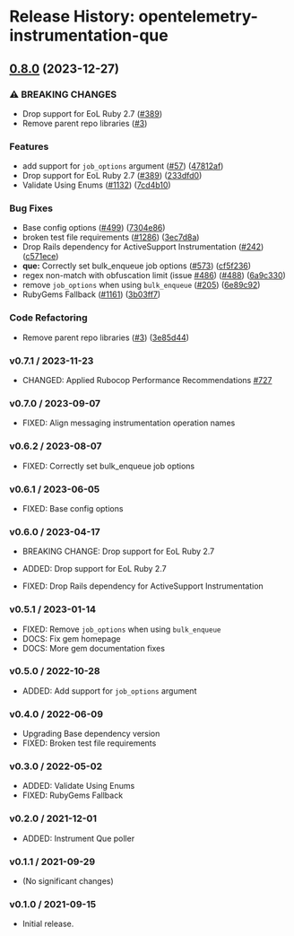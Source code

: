 # Release History: opentelemetry-instrumentation-que

## [0.8.0](https://github.com/comandeo/opentelemetry-ruby-contrib/compare/opentelemetry-instrumentation-que-v0.7.1...opentelemetry-instrumentation-que/v0.8.0) (2023-12-27)


### ⚠ BREAKING CHANGES

* Drop support for EoL Ruby 2.7 ([#389](https://github.com/comandeo/opentelemetry-ruby-contrib/issues/389))
* Remove parent repo libraries ([#3](https://github.com/comandeo/opentelemetry-ruby-contrib/issues/3))

### Features

* add support for `job_options` argument ([#57](https://github.com/comandeo/opentelemetry-ruby-contrib/issues/57)) ([47812af](https://github.com/comandeo/opentelemetry-ruby-contrib/commit/47812af5fc67b22ada1d4749ecdf52532ccf107a))
* Drop support for EoL Ruby 2.7 ([#389](https://github.com/comandeo/opentelemetry-ruby-contrib/issues/389)) ([233dfd0](https://github.com/comandeo/opentelemetry-ruby-contrib/commit/233dfd0dae81346e9687090f9d8dfb85215e0ba7))
* Validate Using Enums ([#1132](https://github.com/comandeo/opentelemetry-ruby-contrib/issues/1132)) ([7cd4b10](https://github.com/comandeo/opentelemetry-ruby-contrib/commit/7cd4b10ba516cecbb15a40dbe3bd5ed3860b1f88))


### Bug Fixes

* Base config options ([#499](https://github.com/comandeo/opentelemetry-ruby-contrib/issues/499)) ([7304e86](https://github.com/comandeo/opentelemetry-ruby-contrib/commit/7304e86e9a3beba5c20f790b256bbb54469411ca))
* broken test file requirements ([#1286](https://github.com/comandeo/opentelemetry-ruby-contrib/issues/1286)) ([3ec7d8a](https://github.com/comandeo/opentelemetry-ruby-contrib/commit/3ec7d8a456dbd3c9bbad7b397a3da8b8a311d8e3))
* Drop Rails dependency for ActiveSupport Instrumentation ([#242](https://github.com/comandeo/opentelemetry-ruby-contrib/issues/242)) ([c571ece](https://github.com/comandeo/opentelemetry-ruby-contrib/commit/c571ecee6283e877fb7df3ea2b01acf722410551))
* **que:** Correctly set bulk_enqueue job options ([#573](https://github.com/comandeo/opentelemetry-ruby-contrib/issues/573)) ([cf5f236](https://github.com/comandeo/opentelemetry-ruby-contrib/commit/cf5f236e91252bf9d399f8862de6f06d36b5d03d))
* regex non-match with obfuscation limit (issue [#486](https://github.com/comandeo/opentelemetry-ruby-contrib/issues/486)) ([#488](https://github.com/comandeo/opentelemetry-ruby-contrib/issues/488)) ([6a9c330](https://github.com/comandeo/opentelemetry-ruby-contrib/commit/6a9c33088c6c9f39b2bc30247a3ed825553c07d4))
* remove `job_options` when using `bulk_enqueue` ([#205](https://github.com/comandeo/opentelemetry-ruby-contrib/issues/205)) ([6e89c92](https://github.com/comandeo/opentelemetry-ruby-contrib/commit/6e89c92f189bc6e187da06ea2af4e38531b93601))
* RubyGems Fallback ([#1161](https://github.com/comandeo/opentelemetry-ruby-contrib/issues/1161)) ([3b03ff7](https://github.com/comandeo/opentelemetry-ruby-contrib/commit/3b03ff7ea66b69c85ba205a369b85c2c33b712fe))


### Code Refactoring

* Remove parent repo libraries ([#3](https://github.com/comandeo/opentelemetry-ruby-contrib/issues/3)) ([3e85d44](https://github.com/comandeo/opentelemetry-ruby-contrib/commit/3e85d4436d338f326816c639cd2087751c63feb1))

### v0.7.1 / 2023-11-23

* CHANGED: Applied Rubocop Performance Recommendations [#727](https://github.com/open-telemetry/opentelemetry-ruby-contrib/pull/727)

### v0.7.0 / 2023-09-07

* FIXED: Align messaging instrumentation operation names

### v0.6.2 / 2023-08-07

* FIXED: Correctly set bulk_enqueue job options

### v0.6.1 / 2023-06-05

* FIXED: Base config options 

### v0.6.0 / 2023-04-17

* BREAKING CHANGE: Drop support for EoL Ruby 2.7 

* ADDED: Drop support for EoL Ruby 2.7 
* FIXED: Drop Rails dependency for ActiveSupport Instrumentation 

### v0.5.1 / 2023-01-14

* FIXED: Remove `job_options` when using `bulk_enqueue` 
* DOCS: Fix gem homepage 
* DOCS: More gem documentation fixes 

### v0.5.0 / 2022-10-28

* ADDED: Add support for `job_options` argument

### v0.4.0 / 2022-06-09

* Upgrading Base dependency version
* FIXED: Broken test file requirements 

### v0.3.0 / 2022-05-02

* ADDED: Validate Using Enums 
* FIXED: RubyGems Fallback 

### v0.2.0 / 2021-12-01

* ADDED: Instrument Que poller 

### v0.1.1 / 2021-09-29

* (No significant changes)

### v0.1.0 / 2021-09-15

* Initial release.
